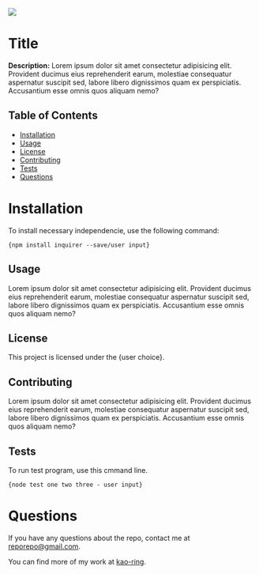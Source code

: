 ![](https://img.shields.io/github/license/kao-ring/test?style=plastic&logo=appveyor)

# Title

**Description:** Lorem ipsum dolor sit amet consectetur adipisicing elit. Provident ducimus eius reprehenderit earum, molestiae consequatur aspernatur suscipit sed, labore libero dignissimos quam ex perspiciatis. Accusantium esse omnis quos aliquam nemo?

## Table of Contents

- [Installation](#installation)
- [Usage](#usage)
- [License](#license)
- [Contributing](#contributing)
- [Tests](#tests)
- [Questions](#questions)

# Installation

To install necessary independencie, use the following command:

```
{npm install inquirer --save/user input}
```

## Usage

Lorem ipsum dolor sit amet consectetur adipisicing elit. Provident ducimus eius reprehenderit earum, molestiae consequatur aspernatur suscipit sed, labore libero dignissimos quam ex perspiciatis. Accusantium esse omnis quos aliquam nemo?

## License

This project is licensed under the {user choice}.

## Contributing

Lorem ipsum dolor sit amet consectetur adipisicing elit. Provident ducimus eius reprehenderit earum, molestiae consequatur aspernatur suscipit sed, labore libero dignissimos quam ex perspiciatis. Accusantium esse omnis quos aliquam nemo?

## Tests

To run test program, use this cmmand line.

```
{node test one two three - user input}
```

# Questions

If you have any questions about the repo, contact me at <reporepo@gmail.com>.

You can find more of my work at [kao-ring](https://github.com/kao-ring).
